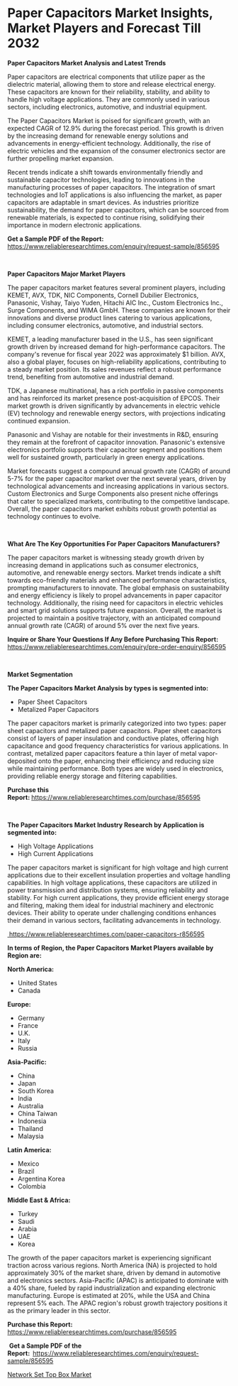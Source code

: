 <p><h1>Paper Capacitors Market Insights, Market Players and Forecast Till 2032</h1></p><p><strong>Paper Capacitors Market Analysis and Latest Trends</strong></p>
<p><p>Paper capacitors are electrical components that utilize paper as the dielectric material, allowing them to store and release electrical energy. These capacitors are known for their reliability, stability, and ability to handle high voltage applications. They are commonly used in various sectors, including electronics, automotive, and industrial equipment.</p><p>The Paper Capacitors Market is poised for significant growth, with an expected CAGR of 12.9% during the forecast period. This growth is driven by the increasing demand for renewable energy solutions and advancements in energy-efficient technology. Additionally, the rise of electric vehicles and the expansion of the consumer electronics sector are further propelling market expansion. </p><p>Recent trends indicate a shift towards environmentally friendly and sustainable capacitor technologies, leading to innovations in the manufacturing processes of paper capacitors. The integration of smart technologies and IoT applications is also influencing the market, as paper capacitors are adaptable in smart devices. As industries prioritize sustainability, the demand for paper capacitors, which can be sourced from renewable materials, is expected to continue rising, solidifying their importance in modern electronic applications.</p></p>
<p><strong>Get a Sample PDF of the Report:&nbsp;</strong> <a href="https://www.reliableresearchtimes.com/enquiry/request-sample/856595?utm_campaign=1994&utm_medium=2&utm_source=Github&utm_content=ia&utm_term=10022025&utm_id=paper-capacitors">https://www.reliableresearchtimes.com/enquiry/request-sample/856595</a></p>
<p>&nbsp;</p>
<p><strong>Paper Capacitors Major Market Players</strong></p>
<p><p>The paper capacitors market features several prominent players, including KEMET, AVX, TDK, NIC Components, Cornell Dubilier Electronics, Panasonic, Vishay, Taiyo Yuden, Hitachi AIC Inc., Custom Electronics Inc., Surge Components, and WIMA GmbH. These companies are known for their innovations and diverse product lines catering to various applications, including consumer electronics, automotive, and industrial sectors.</p><p>KEMET, a leading manufacturer based in the U.S., has seen significant growth driven by increased demand for high-performance capacitors. The company's revenue for fiscal year 2022 was approximately $1 billion. AVX, also a global player, focuses on high-reliability applications, contributing to a steady market position. Its sales revenues reflect a robust performance trend, benefiting from automotive and industrial demand.</p><p>TDK, a Japanese multinational, has a rich portfolio in passive components and has reinforced its market presence post-acquisition of EPCOS. Their market growth is driven significantly by advancements in electric vehicle (EV) technology and renewable energy sectors, with projections indicating continued expansion.</p><p>Panasonic and Vishay are notable for their investments in R&D, ensuring they remain at the forefront of capacitor innovation. Panasonic's extensive electronics portfolio supports their capacitor segment and positions them well for sustained growth, particularly in green energy applications.</p><p>Market forecasts suggest a compound annual growth rate (CAGR) of around 5-7% for the paper capacitor market over the next several years, driven by technological advancements and increasing applications in various sectors. Custom Electronics and Surge Components also present niche offerings that cater to specialized markets, contributing to the competitive landscape. Overall, the paper capacitors market exhibits robust growth potential as technology continues to evolve.</p></p>
<p>&nbsp;</p>
<p><strong>What Are The Key Opportunities For Paper Capacitors Manufacturers?</strong></p>
<p><p>The paper capacitors market is witnessing steady growth driven by increasing demand in applications such as consumer electronics, automotive, and renewable energy sectors. Market trends indicate a shift towards eco-friendly materials and enhanced performance characteristics, prompting manufacturers to innovate. The global emphasis on sustainability and energy efficiency is likely to propel advancements in paper capacitor technology. Additionally, the rising need for capacitors in electric vehicles and smart grid solutions supports future expansion. Overall, the market is projected to maintain a positive trajectory, with an anticipated compound annual growth rate (CAGR) of around 5% over the next five years.</p></p>
<p><strong>Inquire or Share Your Questions If Any Before Purchasing This Report:</strong> <a href="https://www.reliableresearchtimes.com/enquiry/pre-order-enquiry/856595?utm_campaign=1994&utm_medium=2&utm_source=Github&utm_content=ia&utm_term=10022025&utm_id=paper-capacitors">https://www.reliableresearchtimes.com/enquiry/pre-order-enquiry/856595</a></p>
<p>&nbsp;</p>
<p><strong>Market Segmentation</strong></p>
<p><strong>The Paper Capacitors Market Analysis by types is segmented into:</strong></p>
<p><ul><li>Paper Sheet Capacitors</li><li>Metalized Paper Capacitors</li></ul></p>
<p><p>The paper capacitors market is primarily categorized into two types: paper sheet capacitors and metalized paper capacitors. Paper sheet capacitors consist of layers of paper insulation and conductive plates, offering high capacitance and good frequency characteristics for various applications. In contrast, metalized paper capacitors feature a thin layer of metal vapor-deposited onto the paper, enhancing their efficiency and reducing size while maintaining performance. Both types are widely used in electronics, providing reliable energy storage and filtering capabilities.</p></p>
<p><strong>Purchase this Report:&nbsp;</strong><a href="https://www.reliableresearchtimes.com/purchase/856595?utm_campaign=1994&utm_medium=2&utm_source=Github&utm_content=ia&utm_term=10022025&utm_id=paper-capacitors">https://www.reliableresearchtimes.com/purchase/856595</a></p>
<p>&nbsp;</p>
<p><strong>The Paper Capacitors Market Industry Research by Application is segmented into:</strong></p>
<p><ul><li>High Voltage Applications</li><li>High Current Applications</li></ul></p>
<p><p>The paper capacitors market is significant for high voltage and high current applications due to their excellent insulation properties and voltage handling capabilities. In high voltage applications, these capacitors are utilized in power transmission and distribution systems, ensuring reliability and stability. For high current applications, they provide efficient energy storage and filtering, making them ideal for industrial machinery and electronic devices. Their ability to operate under challenging conditions enhances their demand in various sectors, facilitating advancements in technology.</p></p>
<p><a href="https://www.reliableresearchtimes.com/paper-capacitors-r856595?utm_campaign=1994&utm_medium=2&utm_source=Github&utm_content=ia&utm_term=10022025&utm_id=paper-capacitors">&nbsp;https://www.reliableresearchtimes.com/paper-capacitors-r856595</a></p>
<p><strong>In terms of Region, the Paper Capacitors Market Players available by Region are:</strong></p>
<p>
    <p> <strong> North America: </strong>
        <ul>
            <li>United States</li>
            <li>Canada</li>
        </ul>
        </p> 
    <p> <strong> Europe: </strong>
        <ul>
            <li>Germany</li>
            <li>France</li>
            <li>U.K.</li>
            <li>Italy</li>
            <li>Russia</li>
        </ul>
        </p> 
    <p> <strong> Asia-Pacific: </strong>
        <ul>
            <li>China</li>
            <li>Japan</li>
            <li>South Korea</li>
            <li>India</li>
            <li>Australia</li>
            <li>China Taiwan</li>
            <li>Indonesia</li>
            <li>Thailand</li>
            <li>Malaysia</li>
        </ul>
        </p> 
    <p> <strong> Latin America: </strong>
        <ul>
            <li>Mexico</li>
            <li>Brazil</li>
            <li>Argentina Korea</li>
            <li>Colombia</li>
        </ul>
        </p> 
    <p> <strong> Middle East & Africa: </strong>
        <ul>
            <li>Turkey</li>
            <li>Saudi</li>
            <li>Arabia</li>
            <li>UAE</li>
            <li>Korea</li>
        </ul>
    </p>
    </p>
<p><p>The growth of the paper capacitors market is experiencing significant traction across various regions. North America (NA) is projected to hold approximately 30% of the market share, driven by demand in automotive and electronics sectors. Asia-Pacific (APAC) is anticipated to dominate with a 40% share, fueled by rapid industrialization and expanding electronic manufacturing. Europe is estimated at 20%, while the USA and China represent 5% each. The APAC region's robust growth trajectory positions it as the primary leader in this sector.</p></p>
<p><strong>Purchase this Report: </strong><a href="https://www.reliableresearchtimes.com/purchase/856595?utm_campaign=1994&utm_medium=2&utm_source=Github&utm_content=ia&utm_term=10022025&utm_id=paper-capacitors">https://www.reliableresearchtimes.com/purchase/856595</a></p>
<p>&nbsp;<strong>Get a Sample PDF of the Report:&nbsp;&nbsp;</strong><a href="https://www.reliableresearchtimes.com/enquiry/request-sample/856595?utm_campaign=1994&utm_medium=2&utm_source=Github&utm_content=ia&utm_term=10022025&utm_id=paper-capacitors">https://www.reliableresearchtimes.com/enquiry/request-sample/856595</a></p>
<p><strong></strong></p>
<p><p><a href="https://github.com/juniordelafrance/Market-Research-Report-List-5/blob/main/network-set-top-box-market.md?utm_campaign=1994&utm_medium=2&utm_source=Github&utm_content=ia&utm_term=10022025&utm_id=paper-capacitors">Network Set Top Box Market</a></p></p>